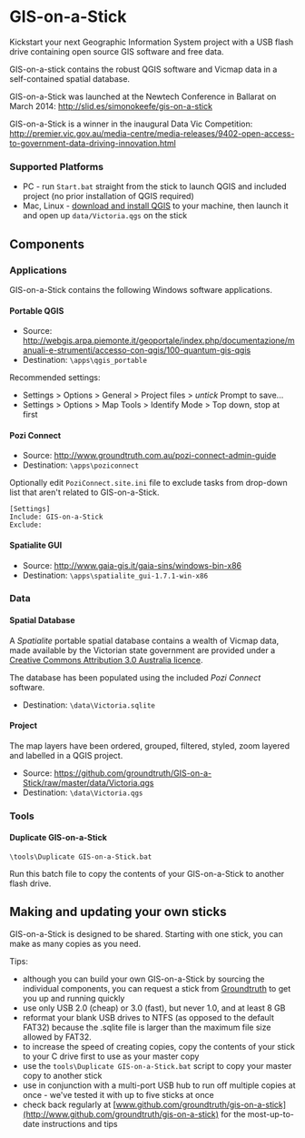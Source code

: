 # GIS-on-a-Stick

Kickstart your next Geographic Information System project with a USB flash drive containing open source GIS software and free data.

GIS-on-a-stick contains the robust QGIS software and Vicmap data in a self-contained spatial database.

GIS-on-a-Stick was launched at the Newtech Conference in Ballarat on March 2014:
http://slid.es/simonokeefe/gis-on-a-stick

GIS-on-a-Stick is a winner in the inaugural Data Vic Competition:
http://premier.vic.gov.au/media-centre/media-releases/9402-open-access-to-government-data-driving-innovation.html

### Supported Platforms

* PC - run `Start.bat` straight from the stick to launch QGIS and included project (no prior installation of QGIS required)
* Mac, Linux - [download and install QGIS](http://www.qgis.org/en/site/forusers/download.html) to your machine, then launch it and open up `data/Victoria.qgs` on the stick

## Components

### Applications

GIS-on-a-Stick contains the following Windows software applications.

#### Portable QGIS

* Source: http://webgis.arpa.piemonte.it/geoportale/index.php/documentazione/manuali-e-strumenti/accesso-con-qgis/100-quantum-gis-qgis
* Destination: `\apps\qgis_portable`

Recommended settings:

* Settings > Options > General > Project files > *untick* Prompt to save...
* Settings > Options > Map Tools > Identify Mode > Top down, stop at first

#### Pozi Connect

* Source: http://www.groundtruth.com.au/pozi-connect-admin-guide
* Destination: `\apps\poziconnect`

Optionally edit `PoziConnect.site.ini` file to exclude tasks from drop-down list that aren't related to GIS-on-a-Stick.

```
[Settings]
Include: GIS-on-a-Stick
Exclude: 
```

#### Spatialite GUI

* Source: http://www.gaia-gis.it/gaia-sins/windows-bin-x86
* Destination: `\apps\spatialite_gui-1.7.1-win-x86`

### Data

#### Spatial Database

A *Spatialite* portable spatial database contains a wealth of Vicmap data, made available by the Victorian state government are provided under a [Creative Commons Attribution 3.0 Australia licence](http://creativecommons.org/licenses/by/3.0/au/deed.en).

The database has been populated using the included *Pozi Connect* software.

* Destination: `\data\Victoria.sqlite`

#### Project

The map layers have been ordered, grouped, filtered, styled, zoom layered and labelled in a QGIS project.

* Source: https://github.com/groundtruth/GIS-on-a-Stick/raw/master/data/Victoria.qgs
* Destination: `\data\Victoria.qgs`

### Tools

#### Duplicate GIS-on-a-Stick

`\tools\Duplicate GIS-on-a-Stick.bat`

Run this batch file to copy the contents of your GIS-on-a-Stick to another flash drive.

## Making and updating your own sticks

GIS-on-a-Stick is designed to be shared. Starting with one stick, you can make as many copies as you need.

Tips:
* although you can build your own GIS-on-a-Stick by sourcing the individual components, you can request a stick from [Groundtruth](http://www.groundtruth.com.au/gis-on-a-stick) to get you up and running quickly
* use only USB 2.0 (cheap) or 3.0 (fast), but never 1.0, and at least 8 GB
* reformat your blank USB drives to NTFS (as opposed to the default FAT32) because the .sqlite file is larger than the maximum file size allowed by FAT32.
* to increase the speed of creating copies, copy the contents of your stick to your C drive first to use as your master copy
* use the `tools\Duplicate GIS-on-a-Stick.bat` script to copy your master copy to another stick
* use in conjunction with a multi-port USB hub to run off multiple copies at once - we've tested it with up to five sticks at once
* check back regularly at [www.github.com/groundtruth/gis-on-a-stick](http://www.github.com/groundtruth/gis-on-a-stick) for the most-up-to-date instructions and tips
